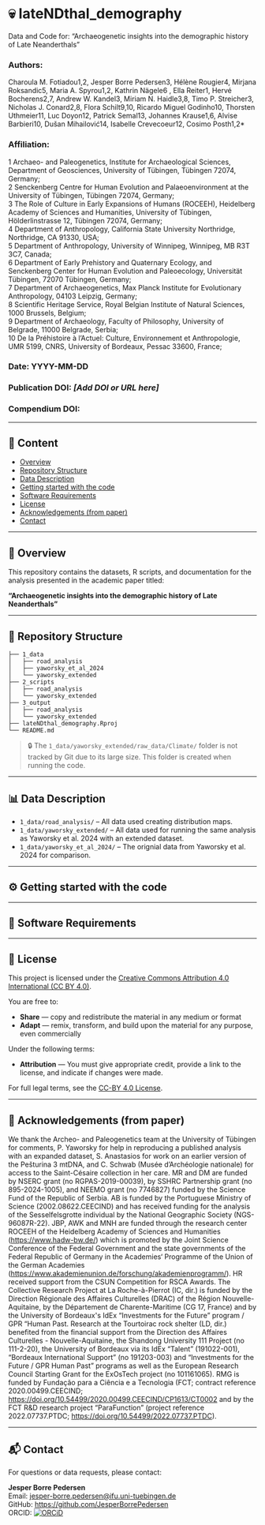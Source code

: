 # 💀 lateNDthal_demography

Data and Code for: “Archaeogenetic insights into the demographic history of Late Neanderthals”  

### Authors: 
Charoula M. Fotiadou1,2, Jesper Borre Pedersen3, Hélène Rougier4, Mirjana Roksandic5, Maria A. Spyrou1,2, Kathrin Nägele6 , Ella Reiter1, Hervé Bocherens2,7, Andrew W. Kandel3, Miriam N. Haidle3,8, Timo P. Streicher3, Nicholas J. Conard2,8, Flora Schilt9,10, Ricardo Miguel Godinho10, Thorsten Uthmeier11, Luc Doyon12, Patrick Semal13, Johannes Krause1,6, Alvise Barbieri10, Dušan Mihailović14, Isabelle Crevecoeur12, Cosimo Posth1,2* 

### Affiliation: 
1 Archaeo- and Paleogenetics, Institute for Archaeological Sciences, Department of Geosciences, University of Tübingen, Tübingen 72074, Germany;  
2 Senckenberg Centre for Human Evolution and Palaeoenvironment at the University of Tübingen, Tübingen 72074, Germany;  
3 The Role of Culture in Early Expansions of Humans (ROCEEH), Heidelberg Academy of Sciences and Humanities, University of Tübingen, Hölderlinstrasse 12, Tübingen 72074, Germany;  
4 Department of Anthropology, California State University Northridge, Northridge, CA 91330, USA;  
5 Department of Anthropology, University of Winnipeg, Winnipeg, MB R3T 3C7, Canada;  
6 Department of Early Prehistory and Quaternary Ecology, and Senckenberg Center for Human Evolution and Paleoecology, Universität Tübingen, 72070 Tübingen, Germany;  
7 Department of Archaeogenetics, Max Planck Institute for Evolutionary Anthropology, 04103 Leipzig, Germany;  
8 Scientific Heritage Service, Royal Belgian Institute of Natural Sciences, 1000 Brussels, Belgium;  
9 Department of Archaeology, Faculty of Philosophy, University of Belgrade, 11000 Belgrade, Serbia;  
10 De la Préhistoire à l’Actuel: Culture, Environnement et Anthropologie, UMR 5199, CNRS, University of Bordeaux, Pessac 33600, France; 

### Date: YYYY-MM-DD

### Publication DOI: *[Add DOI or URL here]*

### Compendium DOI: 

---

## 📖 Content

- [Overview](#-overview)
- [Repository Structure](#-repository-structure)
- [Data Description](#-data-description)
- [Getting started with the code](#-getting-started-with-the-code)
- [Software Requirements](#-software-requirements)
- [License](#-license)
- [Acknowledgements (from paper)](#-acknowledgements-(from-paper))
- [Contact](#-contact)


---

## 🧭 Overview

This repository contains the datasets, R scripts, and documentation for the analysis presented in the academic paper titled:

**“Archaeogenetic insights into the demographic history of Late Neanderthals”**

---

## 📁 Repository Structure

```
├── 1_data
│   ├── road_analysis
│   ├── yaworsky_et_al_2024
│   └── yaworsky_extended
├── 2_scripts
│   ├── road_analysis
│   └── yaworsky_extended
├── 3_output
│   ├── road_analysis
│   └── yaworsky_extended
├── lateNDthal_demography.Rproj
└── README.md
```


> 🔒 The `1_data/yaworsky_extended/raw_data/Climate/` folder is not tracked by Git due to its large size. This folder is created when running the code.

---

## 📊 Data Description

- `1_data/road_analysis/` – All data used creating distribution maps.
- `1_data/yaworsky_extended/` – All data used for running the same analysis as Yaworsky et al. 2024 with an extended dataset.
- `1_data/yaworsky_et_al_2024/` – The orignial data from Yaworsky et al. 2024 for comparison.

---
## ⚙️ Getting started with the code

---

## 💾 Software Requirements

---

## 📜 License

This project is licensed under the [Creative Commons Attribution 4.0 International (CC BY 4.0)](https://creativecommons.org/licenses/by/4.0/).

You are free to:
- **Share** — copy and redistribute the material in any medium or format
- **Adapt** — remix, transform, and build upon the material for any purpose, even commercially

Under the following terms:
- **Attribution** — You must give appropriate credit, provide a link to the license, and indicate if changes were made.

For full legal terms, see the [CC-BY 4.0 License](https://creativecommons.org/licenses/by/4.0/legalcode).

---

## 🤝 Acknowledgements (from paper)

We thank the Archeo- and Paleogenetics team at the University of Tübingen for comments, P. Yaworsky for help in reproducing a published analysis with an expanded dataset, S. Anastasios for work on an earlier version of the Pešturina 3 mtDNA, and C. Schwab (Musée d’Archéologie nationale) for access to the Saint-Césaire collection in her care. MR and DM are funded by NSERC grant (no RGPAS-2019-00039), by SSHRC Partnership grant (no 895-2024-1005), and NEEMO grant (no 7746827) funded by the Science Fund of the Republic of Serbia. AB is funded by the Portuguese Ministry of Science (2002.08622.CEECIND) and has received funding for the analysis of the Sesselfelsgrotte individual by the National Geographic Society (NGS-96087R-22). JBP, AWK and MNH are funded through the research center ROCEEH of the Heidelberg Academy of Sciences and Humanities (https://www.hadw-bw.de/) which is promoted by the Joint Science Conference of the Federal Government and the state governments of the Federal Republic of Germany in the Academies‘ Programme of the Union of the German Academies (https://www.akademienunion.de/forschung/akademienprogramm/). HR received support from the CSUN Competition for RSCA Awards. The Collective Research Project at La Roche-à-Pierrot (IC, dir.) is funded by the Direction Régionale des Affaires Culturelles (DRAC) of the Région Nouvelle-Aquitaine, by the Département de Charente-Maritime (CG 17, France) and by the University of Bordeaux's IdEx “Investments for the Future” program / GPR “Human Past. Research at the Tourtoirac rock shelter (LD, dir.) benefited from the financial support from the Direction des Affaires Culturelles - Nouvelle-Aquitaine, the Shandong University 111 Project (no 111-2-20), the University of Bordeaux via its IdEx “Talent” (191022-001), “Bordeaux International Support” (no 191203-003) and “Investments for the Future / GPR Human Past” programs as well as the European Research Council Starting Grant for the ExOsTech project (no 101161065). RMG is funded by Fundação para a Ciência e a Tecnologia (FCT; contract reference 2020.00499.CEECIND; https://doi.org/10.54499/2020.00499.CEECIND/CP1613/CT0002 and by the FCT R&D research project “ParaFunction” (project reference 2022.07737.PTDC; https://doi.org/10.54499/2022.07737.PTDC).

---

## 📬 Contact

For questions or data requests, please contact:

**Jesper Borre Pedersen**  
Email: <jesper-borre.pedersen@ifu.uni-tuebingen.de>  
GitHub: https://github.com/JesperBorrePedersen  
ORCID: [![ORCiD](https://img.shields.io/badge/ORCiD-0000--0002--3468--0986-green.svg)](https://orcid.org/0000-0002-3468-0986)
